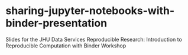 # sharing-jupyter-notebooks-with-binder-presentation
Slides for the JHU Data Services Reproducible Research: Introduction to Reproducible Computation with Binder Workshop
